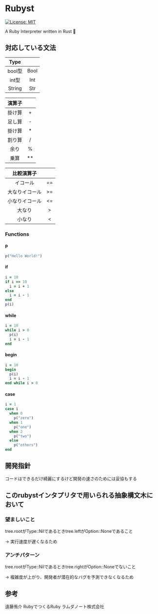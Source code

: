 # Rubyst
[![License: MIT](https://img.shields.io/badge/License-MIT-yellow.svg)](https://opensource.org/licenses/MIT)

A Ruby Interpreter written in Rust 🦄

## 対応している文法

| Type ||
| :---:  | :---:|
| bool型 | Bool | 
| int型  | Int  |
| String| Str |


|演算子||
| :---:  | :---:|
| 掛け算 | + | 
| 足し算 | - |
| 掛け算 | * |
| 割り算 | / |
| 余り | % |
| 乗算 | ** |

|比較演算子||
| :---:  | :---:|
|イコール|==| 
|大なりイコール|>=|
|小なりイコール|<=|
|大なり|>|
|小なり|<|

### Functions
#### p

```ruby
p("Hello World!")
```

#### if

```ruby
i = 10
if i == 10
  i = i + 1
else
  i = i - 1
end
p(i)
```

#### while

```ruby
i = 10
while i > 0
  p(i)
  i = i - 1
end
```

#### begin

```ruby
i = 10
begin
  p(i)
  i = i - 1
end while i > 0
```

#### case

```ruby
i = 1
case i
  when 0
    p("zero")
  when 1
    p("one")
  when 2
    p("two")
  else
    p("others")
end
```

## 開発指針
コードはできるだけ綺麗にするけど開発の速さのためには妥協もする
## このrubystインタプリタで用いられる抽象構文木において

### 望ましいこと
tree.rootがType::Nilであるときtree.leftがOption::Noneであること

&rarr; 実行速度が遅くなるため

### アンチパターン
tree.rootがType::Nilであるときtree.rightがOption::Noneでないこと

&rarr; 複雑度が上がり、開発者が潜在的なバグを予測できなくなるため

## 参考
遠藤侑介 RubyでつくるRuby ラムダノート株式会社
